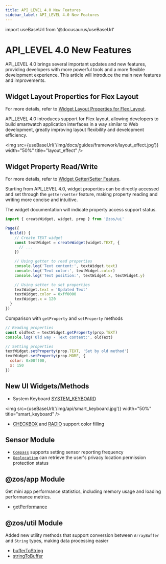 ```yaml
---
title: API_LEVEL 4.0 New Features
sidebar_label: API_LEVEL 4.0 New Features
---
```


import useBaseUrl from '@docusaurus/useBaseUrl'

# API_LEVEL 4.0 New Features

API_LEVEL 4.0 brings several important updates and new features, providing developers with more powerful tools and a more flexible development experience. This article will introduce the main new features and improvements.

## Widget Layout Properties for Flex Layout

For more details, refer to [Widget Layout Properties for Flex Layout](../../guides/framework/device/layout.md).

API_LEVEL 4.0 introduces support for Flex layout, allowing developers to build smartwatch application interfaces in a way similar to Web development, greatly improving layout flexibility and development efficiency.

<img src={useBaseUrl('/img/docs/guides/framework/layout_effect.jpg')} width="50%" title="layout_effect" />

## Widget Property Read/Write

For more details, refer to [Widget Getter/Setter Feature](../../reference/device-app-api/newAPI/ui/gettersetter.mdx).

Starting from API_LEVEL 4.0, widget properties can be directly accessed and set through the `getter/setter` feature, making property reading and writing more concise and intuitive.

The widget documentation will indicate property access support status.

```js
import { createWidget, widget, prop } from '@zos/ui'

Page({
  build() {
    // Create TEXT widget
    const textWidget = createWidget(widget.TEXT, {
      // ...
    })

    // Using getter to read properties
    console.log('Text content:', textWidget.text)
    console.log('Text color:', textWidget.color)
    console.log('Text position:', textWidget.x, textWidget.y)

    // Using setter to set properties
    textWidget.text = 'Updated Text'
    textWidget.color = 0xff0000
    textWidget.x = 120
  }
})
```

Comparison with `getProperty` and `setProperty` methods

```js
// Reading properties
const oldText = textWidget.getProperty(prop.TEXT)
console.log('Old way - Text content:', oldText)

// Setting properties
textWidget.setProperty(prop.TEXT, 'Set by old method')
textWidget.setProperty(prop.MORE, {
  color: 0x00ff00,
  x: 150
})
```

## New UI Widgets/Methods

- System Keyboard [SYSTEM_KEYBOARD](../../reference/device-app-api/newAPI/ui/widget/SYSTEM_KEYBOARD.mdx)

<img src={useBaseUrl('/img/api/smart_keyboard.jpg')} width="50%" title="smart_keyboard" />

- [CHECKBOX](../../reference/device-app-api/newAPI/ui/widget/CHECKBOX_GROUP.mdx) and [RADIO](../../reference/device-app-api/newAPI/ui/widget/RADIO_GROUP.mdx) support color filling

## Sensor Module

- [`Compass`](../../reference/device-app-api/newAPI/sensor/Compass.mdx) supports setting sensor reporting frequency
- [`Geolocation`](../../reference/device-app-api/newAPI/sensor/Geolocation.mdx) can retrieve the user's privacy location permission protection status

## @zos/app Module

Get mini app performance statistics, including memory usage and loading performance metrics.

- [getPerformance](../../reference/device-app-api/newAPI/app/getPerformance.mdx)

## @zos/util Module

Added new utility methods that support conversion between `ArrayBuffer` and `String` types, making data processing easier

- [bufferToString](../../reference/device-app-api/newAPI/utils/bufferToString.mdx)
- [stringToBuffer](../../reference/device-app-api/newAPI/utils/stringToBuffer.mdx)
